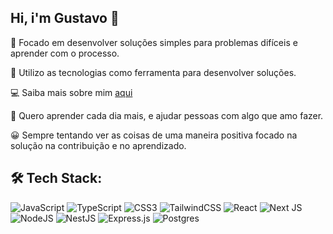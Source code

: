 ## Hi, i'm Gustavo 👋

<!--
**GustavoMendes21/GustavoMendes21** is a ✨ _special_ ✨ repository because its `README.md` (this file) appears on your GitHub profile.

Here are some ideas to get you started:

- 🔭 I’m currently working on ...
- 🌱 I’m currently learning ...
- 👯 I’m looking to collaborate on ...
- 🤔 I’m looking for help with ...
- 💬 Ask me about ...
- 📫 How to reach me: ...
- 😄 Pronouns: ...
- ⚡ Fun fact: ...
-->

<p>
 🧠 Focado em desenvolver soluções simples para problemas difíceis e aprender com o processo. 
 
 🎯 Utilizo as tecnologias como ferramenta para desenvolver soluções.
 
 💻 Saiba mais sobre mim [aqui](https://gustavomendes.vercel.app/)
   
 💚 Quero aprender cada dia mais, e ajudar pessoas com algo que amo fazer. 
  
 😀 Sempre tentando  ver as coisas de uma maneira positiva focado na solução na contribuição e no aprendizado. 
 
</p>

## 🛠 Tech Stack: ##
 ![JavaScript](https://img.shields.io/badge/javascript-%23323330.svg?style=for-the-badge&logo=javascript&logoColor=%23F7DF1E)
 ![TypeScript](https://img.shields.io/badge/typescript-%23007ACC.svg?style=for-the-badge&logo=typescript&logoColor=white)
 ![CSS3](https://img.shields.io/badge/css3-%231572B6.svg?style=for-the-badge&logo=css3&logoColor=white)
 ![TailwindCSS](https://img.shields.io/badge/tailwindcss-%2338B2AC.svg?style=for-the-badge&logo=tailwind-css&logoColor=white)
 ![React](https://img.shields.io/badge/react-%2320232a.svg?style=for-the-badge&logo=react&logoColor=%2361DAFB)
 ![Next JS](https://img.shields.io/badge/Next-black?style=for-the-badge&logo=next.js&logoColor=white)
 ![NodeJS](https://img.shields.io/badge/node.js-6DA55F?style=for-the-badge&logo=node.js&logoColor=white)
 ![NestJS](https://img.shields.io/badge/nestjs-%23E0234E.svg?style=for-the-badge&logo=nestjs&logoColor=white)
 ![Express.js](https://img.shields.io/badge/express.js-%23404d59.svg?style=for-the-badge&logo=express&logoColor=%2361DAFB)
 ![Postgres](https://img.shields.io/badge/postgres-%23316192.svg?style=for-the-badge&logo=postgresql&logoColor=white)


<!-- <ul>
  <li>HTML, CSS, Javascript ✔</li>
  <li>ReactJs ✔</li>
  <li>Nodejs: express, api-rest ✔</li>
  <li>PostgreSQL ✔</li>
</ul>
 -->


